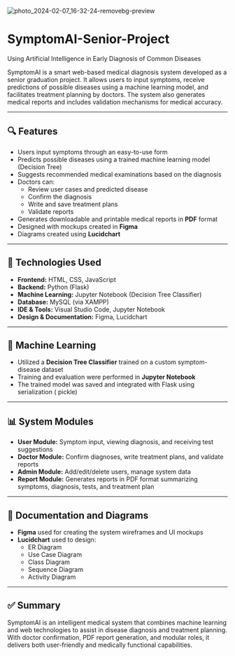 ![photo_2024-02-07_16-32-24-removebg-preview](https://github.com/user-attachments/assets/89fe2d60-34d2-4458-aa82-968c2fd1df56)
# SymptomAI-Senior-Project
 Using Artificial Intelligence in Early Diagnosis of Common Diseases



SymptomAI is a smart web-based medical diagnosis system developed as a senior graduation project. It allows users to input symptoms, receive predictions of possible diseases using a machine learning model, and facilitates treatment planning by doctors. The system also generates medical reports and includes validation mechanisms for medical accuracy.

---

## 🔍 Features
- Users input symptoms through an easy-to-use form
- Predicts possible diseases using a trained machine learning model (Decision Tree)
- Suggests recommended medical examinations based on the diagnosis
- Doctors can:
  - Review user cases and predicted disease
  - Confirm the diagnosis
  - Write and save treatment plans
  - Validate reports
- Generates downloadable and printable medical reports in **PDF** format
- Designed with mockups created in **Figma**
- Diagrams created using **Lucidchart**

---

## 🔧 Technologies Used
- **Frontend:** HTML, CSS, JavaScript
- **Backend:** Python (Flask)
- **Machine Learning:** Jupyter Notebook (Decision Tree Classifier)
- **Database:** MySQL (via XAMPP)
- **IDE & Tools:** Visual Studio Code, Jupyter Notebook
- **Design & Documentation:** Figma, Lucidchart

---

## 🧠 Machine Learning
- Utilized a **Decision Tree Classifier** trained on a custom symptom-disease dataset
- Training and evaluation were performed in **Jupyter Notebook**
- The trained model was saved and integrated with Flask using serialization ( pickle)

---


## 📊 System Modules
- **User Module:** Symptom input, viewing diagnosis, and receiving test suggestions
- **Doctor Module:** Confirm diagnoses, write treatment plans, and validate reports
- **Admin Module:** Add/edit/delete users, manage system data
- **Report Module:** Generates reports in PDF format summarizing symptoms, diagnosis, tests, and treatment plan

---

## 📃 Documentation and Diagrams
- **Figma** used for creating the system wireframes and UI mockups
- **Lucidchart** used to design:
  - ER Diagram
  - Use Case Diagram
  - Class Diagram
  - Sequence Diagram
  - Activity Diagram

---

## ✅ Summary
SymptomAI is an intelligent medical system that combines machine learning and web technologies to assist in disease diagnosis and treatment planning. With doctor confirmation, PDF report generation, and modular roles, it delivers both user-friendly and medically functional capabilities.

